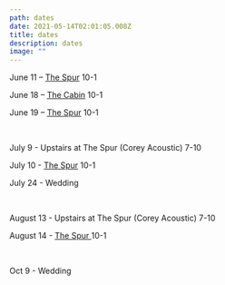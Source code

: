 ```yaml
---
path: dates
date: 2021-05-14T02:01:05.008Z
title: dates
description: dates
image: ""
---
```

June 11 – [The Spur](http://www.thespurbarandgrill.com/) 10-1

June 18 – [The Cabin](https://www.thecabinparkcity.com/)  10-1

June 19 – [The Spur](http://www.thespurbarandgrill.com/) 10-1

<br/>

July 9 - Upstairs at The Spur (Corey Acoustic) 7-10

July 10 - [The Spur](http://www.thespurbarandgrill.com/) 10-1

July 24 - Wedding

<br/>

August 13 - Upstairs at The Spur (Corey Acoustic) 7-10

August 14 - [The Spur ](http://www.thespurbarandgrill.com/)10-1

<br/>

Oct 9 - Wedding